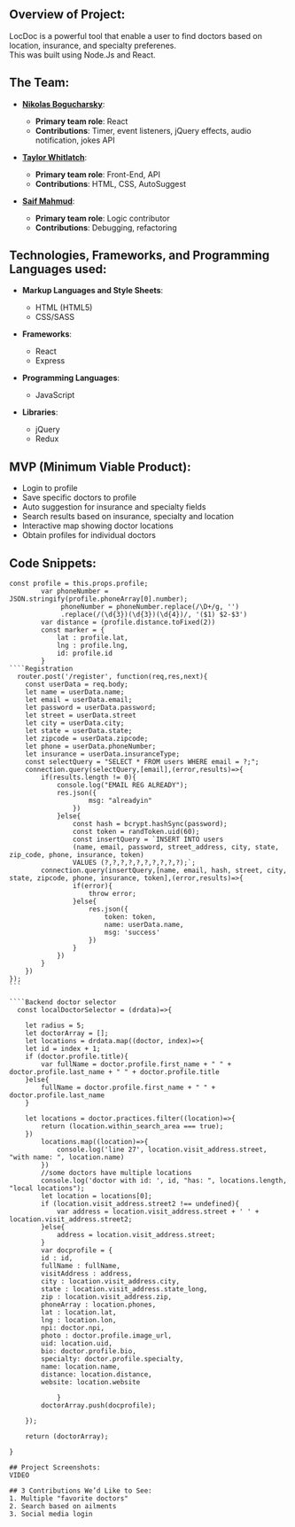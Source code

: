 ## Overview of Project:
LocDoc is a powerful tool that enable a user to find doctors based on location, insurance, and specialty preferenes.  
This was built using Node.Js and React.

## The Team:
* **[Nikolas Bogucharsky](https://github.com/niktechnopro)**: 
	* **Primary team role**: React 
  	* **Contributions**:  Timer, event listeners, jQuery effects, audio notification, jokes API 
  	

* **[Taylor Whitlatch](https://github.com/TaylorWhitlatch)**: 
	* **Primary team role**: Front-End, API
  	* **Contributions**:  HTML, CSS, AutoSuggest 
  	

* **[Saif Mahmud](https://github.com/saiftg)**:
	* **Primary team role**: Logic contributor
  	* **Contributions**:  Debugging, refactoring
  	



## Technologies, Frameworks, and Programming Languages used:
* **Markup Languages and Style Sheets**:
    * HTML (HTML5)
    * CSS/SASS

* **Frameworks**:
    * React
    * Express
    
    
* **Programming Languages**:
	* JavaScript
    
* **Libraries**:
    * jQuery
    * Redux
 
    



## MVP (Minimum Viable Product):
* Login to profile
* Save specific doctors to profile
* Auto suggestion for insurance and specialty fields
* Search results based on insurance, specialty and location
* Interactive map showing doctor locations
* Obtain profiles for individual doctors


## Code Snippets:

````Data Manipulation
const profile = this.props.profile;
		var phoneNumber = JSON.stringify(profile.phoneArray[0].number);
             phoneNumber = phoneNumber.replace(/\D+/g, '')
             .replace(/(\d{3})(\d{3})(\d{4})/, '($1) $2-$3')
        var distance = (profile.distance.toFixed(2))
		const marker = {
			lat : profile.lat,
			lng : profile.lng,
			id: profile.id
		}
````Registration
  router.post('/register', function(req,res,next){
	const userData = req.body;
	let name = userData.name;
	let email = userData.email;
	let password = userData.password;
	let street = userData.street
	let city = userData.city;
	let state = userData.state;
	let zipcode = userData.zipcode;
	let phone = userData.phoneNumber;
	let insurance = userData.insuranceType;
	const selectQuery = "SELECT * FROM users WHERE email = ?;";
	connection.query(selectQuery,[email],(error,results)=>{
		if(results.length != 0){
			console.log("EMAIL REG ALREADY");
			res.json({
					msg: "alreadyin"
				})
			}else{
				const hash = bcrypt.hashSync(password);
				const token = randToken.uid(60);
				const insertQuery = `INSERT INTO users 
				(name, email, password, street_address, city, state, zip_code, phone, insurance, token) 
				VALUES (?,?,?,?,?,?,?,?,?,?);`;
		connection.query(insertQuery,[name, email, hash, street, city, state, zipcode, phone, insurance, token],(error,results)=>{
	 			if(error){
	 				throw error;
	 			}else{
	 				res.json({
	 					token: token,
	 					name: userData.name,
	 					msg: 'success'
	 				})
	 			}
	 		})
		}
	})
});
```

````Backend doctor selector
  const localDoctorSelector = (drdata)=>{
	
	let radius = 5;
	let doctorArray = [];
	let locations = drdata.map((doctor, index)=>{
	let id = index + 1;
	if (doctor.profile.title){
		var fullName = doctor.profile.first_name + " " + doctor.profile.last_name + " " + doctor.profile.title
	}else{
		fullName = doctor.profile.first_name + " " + doctor.profile.last_name
	}
	
	let locations = doctor.practices.filter((location)=>{
		return (location.within_search_area === true);
	})
		locations.map((location)=>{
			console.log('line 27', location.visit_address.street, "with name: ", location.name)
		})
		//some doctors have multiple locations
		console.log('doctor with id: ', id, "has: ", locations.length, "local locations");
		let location = locations[0];
		if (location.visit_address.street2 !== undefined){
			var address = location.visit_address.street + ' ' + location.visit_address.street2;
		}else{
			address = location.visit_address.street;
		}
		var docprofile = {
		id : id,
		fullName : fullName,
		visitAddress : address,
		city : location.visit_address.city,
		state : location.visit_address.state_long,
		zip : location.visit_address.zip,
		phoneArray : location.phones,
		lat : location.lat,
		lng : location.lon,
		npi: doctor.npi,
		photo : doctor.profile.image_url,
		uid: location.uid,
		bio: doctor.profile.bio,
		specialty: doctor.profile.specialty,
		name: location.name,
		distance: location.distance,
		website: location.website

			}
		doctorArray.push(docprofile);
		
	});
	
	return (doctorArray);

}

## Project Screenshots:
VIDEO

## 3 Contributions We’d Like to See:
1. Multiple "favorite doctors"
2. Search based on ailments
3. Social media login

